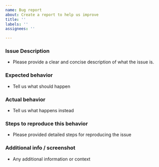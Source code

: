 ```yaml
---
name: Bug report
about: Create a report to help us improve
title: ''
labels: ''
assignees: ''

---
```


### Issue Description
- Please provide a clear and concise description of what the issue is.

### Expected behavior  
- Tell us what should happen

### Actual behavior 
- Tell us what happens instead

### Steps to reproduce this behavior
- Please provided detailed steps for reproducing the issue

### Additional info / screenshot
- Any additional information or context
